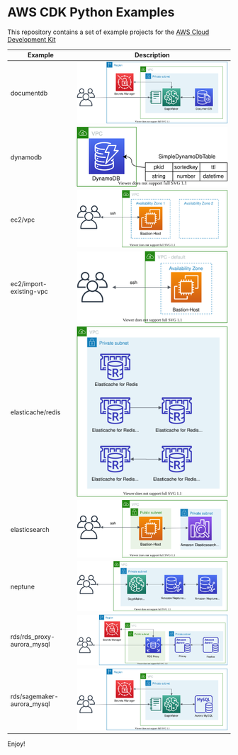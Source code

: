 # AWS CDK Python Examples

This repository contains a set of example projects for the [AWS Cloud Development
Kit](https://docs.aws.amazon.com/cdk/api/latest/)

| Example | Description |
|---------|-------------|
| documentdb | ![documentdb-sagemaker-arch](./documentdb/documentdb-sagemaker-arch.svg) |
| dynamodb | ![dynamodb-arch](./dynamodb/dynamodb-arch.svg) |
| ec2/vpc  | ![aws-vpc](./ec2/vpc/aws-vpc.svg) |
| ec2/import-existing-vpc  | ![aws-existing-vpc](./ec2/import-existing-vpc/aws-existing-vpc.svg) |
| elasticache/redis | ![elasticache-redis-arch](./elasticache/redis/elasticache-for-redis-arch.svg) |
| elasticsearch | ![amazon-es-arch](./elasticsearch/amazon-es-arch.svg) |
| neptune | ![neptune-arch](./neptune/neptune-arch.svg) |
| rds/rds_proxy-aurora_mysql | ![rds_proxy-aurora_mysql](./rds/rds_proxy-aurora_mysql/rds_proxy-aurora_mysql-arch.svg) |
| rds/sagemaker-aurora_mysql | ![sagemaker-aurora_mysql](./rds/sagemaker-aurora_mysql/mysql-sagemaker-arch.svg) |

Enjoy!
